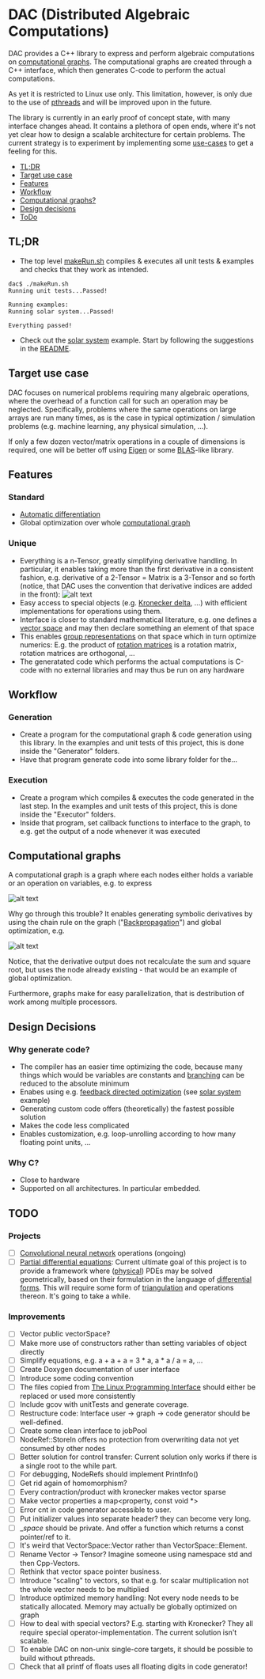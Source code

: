 # DAC (Distributed Algebraic Computations)
DAC provides a C++ library to express and perform algebraic computations on [computational graphs](#computationalgraphs). The computational graphs are created through a C++ interface, which then generates C-code to perform the actual computations.

As yet it is restricted to Linux use only. This limitation, however, is only due to the use of [pthreads](https://en.wikipedia.org/wiki/POSIX_Threads) and will be improved upon in the future.

The library is currently in an early proof of concept state, with many interface changes ahead. It contains a plethora of open ends, where it's not yet clear how to design a scalable architecture for certain problems. The current strategy is to experiment by implementing some [use-cases](#projects) to get a feeling for this.

* [TL;DR](#tldr)
* [Target use case](#usecase)
* [Features](#features)
* [Workflow](#workflow)
* [Computational graphs?](#computationalgraphs)
* [Design decisions](#design)
* [ToDo](#todo)

<a name="tldr"></a>
## TL;DR
* The top level [makeRun.sh](./makeRun.sh) compiles & executes all unit tests & examples and checks that they work as intended.
 
```console
dac$ ./makeRun.sh
Running unit tests...Passed!

Running examples:
Running solar system...Passed!

Everything passed!
```
* Check out the [solar system](Examples/SolarSystem) example. Start by following the suggestions in the [README](Examples/SolarSystem/README.md).

<a name="usecase"></a>
## Target use case
DAC focuses on numerical problems requiring many algebraic operations, where the overhead of a function call for such an operation may be neglected. Specifically, problems where the same operations on large arrays are run many times, as is the case in typical optimization / simulation problems (e.g. machine learning, any physical simulation, ...).

If only a few dozen vector/matrix operations in a couple of dimensions is required, one will be better off using [Eigen](http://eigen.tuxfamily.org/index.php?title=Main_Page) or some [BLAS](http://www.netlib.org/blas/)-like library.

<a name="features"></a>
## Features
### Standard
- [Automatic differentiation](https://en.wikipedia.org/wiki/Automatic_differentiation)
- Global optimization over whole [computational graph](#computationalgraphs)

### Unique
- Everything is a n-Tensor, greatly simplifying derivative handling. In particular, it enables taking more than the first derivative in a consistent fashion, e.g. derivative of a 2-Tensor = Matrix is a 3-Tensor and so forth (notice, that DAC uses the convention that derivative indices are added in the front): ![alt text](Documentation/TexPictures/tensorDerivative.png "tensor derivative")  
- Easy access to special objects (e.g. [Kronecker delta](https://en.wikipedia.org/wiki/Kronecker_delta), ...) with efficient implementations for operations using them.
- Interface is closer to standard mathematical literature, e.g. one defines a [vector space](https://en.wikipedia.org/wiki/Vector_space) and may then declare something an element of that space
- This enables [group representations](https://en.wikipedia.org/wiki/Group_representation) on that space which in turn optimize numerics: E.g. the product of [rotation matrices](https://en.wikipedia.org/wiki/Rotation_matrix) is a rotation matrix, rotation matrices are orthogonal, ...
- The generatated code which performs the actual computations is C-code with no external libraries and may thus be run on any hardware

<a name="workflow"></a>
## Workflow
### Generation
* Create a program for the computational graph & code generation using this library. In the examples and unit tests of this project, this is done inside the "Generator" folders.
* Have that program generate code into some library folder for the...

### Execution
* Create a program which compiles & executes the code generated in the last step. In the examples and unit tests of this project, this is done inside the "Executor" folders.
* Inside that program, set callback functions to interface to the graph, to e.g. get the output of a node whenever it was executed

<a name="computationalgraphs"></a>
## Computational graphs
A computational graph is a graph where each nodes either holds a variable or an operation on variables, e.g. to express 

![alt text](Documentation/TexPictures/SquareRootAplusB.png "SquareRoot(a+b)")
		         
Why go through this trouble? It enables generating symbolic derivatives by using the chain rule on the graph ("[Backpropagation](https://en.wikipedia.org/wiki/Backpropagation)") and global optimization, e.g. 

![alt text](Documentation/TexPictures/SquareRootAplusBDerivative.png "dSquareRoot(a+b)da")             

Notice, that the derivative output does not recalculate the sum and square root, but uses the node already existing - that would be an example of global optimization.

Furthermore, graphs make for easy parallelization, that is destribution of work among multiple processors. 

<a name="design"></a>
## Design Decisions
### Why generate code?
- The compiler has an easier time optimizing the code, because many things which would be variables are constants and [branching](https://en.wikipedia.org/wiki/Branch_(computer_science)) can be reduced to the absolute minimum
- Enabes using e.g. [feedback directed optimization](https://en.wikipedia.org/wiki/Profile-guided_optimization) (see [solar system](Examples/SolarSystem) example)
- Generating custom code offers (theoretically) the fastest possible solution
- Makes the code less complicated
- Enables customization, e.g. loop-unrolling according to how many floating point units, ...

### Why C? 
- Close to hardware
- Supported on all architectures. In particular embedded.

<a name="todo"></a>
## TODO

<a name="projects"></a>
### Projects
- [ ]	[Convolutional neural network](https://en.wikipedia.org/wiki/Convolutional_neural_network) operations (ongoing)
- [ ]	[Partial differential equations](https://en.wikipedia.org/wiki/Partial_differential_equation): Current ultimate goal of this project is to provide a framework where ([physical](https://en.wikipedia.org/wiki/Field_(physics))) PDEs may be solved geometrically, based on their formulation in the language of [differential forms](https://en.wikipedia.org/wiki/Differential_form). This will require some form of [triangulation](https://en.wikipedia.org/wiki/Triangulation_(geometry)) and operations thereon. It's going to take a while.

### Improvements
- [ ]	Vector public vectorSpace?
- [ ]	Make more use of constructors rather than setting variables of object directly
- [ ]	Simplify equations, e.g. a + a + a = 3 * a, a * a / a = a, ...
- [ ]	Create Doxygen documentation of user interface
- [ ]	Introduce some coding convention
- [ ]	The files copied from [The Linux Programming Interface](http://man7.org/tlpi/) should either be replaced or used more consistently
- [ ]	Include gcov with unitTests and generate coverage.
- [ ]	Restructure code: Interface user -> graph -> code generator should be well-defined.
- [ ]   Create some clean interface to jobPool
- [ ]	NodeRef::StoreIn offers no protection from overwriting data not yet consumed by other nodes
- [ ]	Better solution for control transfer: Current solution only works if there is a single root to the while part.
- [ ]	For debugging, NodeRefs should implement PrintInfo()
- [ ]	Get rid again of homomorphism?
- [ ]	Every contraction/product with kronecker makes vector sparse
- [ ]	Make vector properties a map<property, const void *>
- [ ]	Error cnt in code generator accessible to user.
- [ ]   Put initializer values into separate header? they can become very long.
- [ ]   __space_ should be private. And offer a function which returns a const pointer/ref to it.
- [ ]	It's weird that VectorSpace::Vector rather than VectorSpace::Element.
- [ ]	Rename Vector -> Tensor? Imagine someone using namespace std and then Cpp-Vectors.
- [ ]	Rethink that vector space pointer business.
- [ ]	Introduce "scaling" to vectors, so that e.g. for scalar multiplication not the whole vector needs to be multiplied
- [ ]   Introduce optimized memory handling: Not every node needs to be statically allocated. Memory may actually be globally optimized on graph
- [ ]   How to deal with special vectors? E.g. starting with Kronecker? They all require special operator-implementation. The current solution isn't scalable.
- [ ]   To enable DAC on non-unix single-core targets, it should be possible to build without pthreads.
- [ ]	Check that all printf of floats uses all floating digits in code generator!